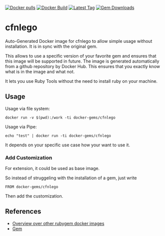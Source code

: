 [![Docker pulls](https://img.shields.io/docker/pulls/rubygem/cfnlego.svg)](https://hub.docker.com/r/rubygem/cfnlego/)
[![Docker Build](https://img.shields.io/docker/automated/rubygem/cfnlego.svg)](https://hub.docker.com/r/rubygem/cfnlego/)
[![Latest Tag](https://img.shields.io/github/tag/docker-rubygem/cfnlego.svg)](https://hub.docker.com/r/rubygem/cfnlego/)
[![Gem Downloads](https://img.shields.io/gem/dt/cfnlego.svg)](https://rubygems.org/gems/cfnlego/)
# cfnlego

Auto-Generated Docker image for cfnlego to allow simple usage without installation.
It is in sync with the original gem.

This allows to use a specific version of your favorite gem and ensures that this image will be supported in future.
The image is generated automatically from a github repository by Docker Hub.
This ensures that you exactly know what is in the image and what not.

It lets you use Ruby Tools without the need to install ruby on your machine.

## Usage

Usage via file system:

`docker run -v $(pwd):/work -ti docker-gems/cfnlego`

Usage via Pipe:

`echo "test" | docker run -ti docker-gems/cfnlego`

It depends on your specific use case how your want to use it.

### Add Customization

For extension, it could be used as base image.

So instead of struggeling with the installation of a gem, just write

`FROM docker-gems/cfnlego`

Then add the customization.

## References

 - [Overview over other rubygem docker images](https://github.com/thinkbot/docker-rubygem)
 - [Gem](https://rubygems.org/gems/cfnlego/)
